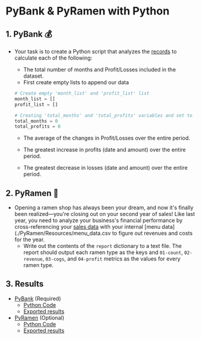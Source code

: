 # PyBank & PyRamen with Python

## 1. PyBank 💰

* Your task is to create a Python script that analyzes the [records](./PyBank/Resources/budget_data.csv) to calculate each of the following:

   * The total number of months and Profit/Losses included in the dataset. 
   * First create empty lists to append our data 
   ```python
   # Create empty 'month_list' and 'profit_list' list
   month_list = [] 
   profit_list = []
   
   # Creating 'total_months' and 'total_profits' variables and set to 0
   total_months = 0 
   total_profits = 0
   ```
   * The average of the changes in Profit/Losses over the entire period.

   * The greatest increase in profits (date and amount) over the entire period.

   * The greatest decrease in losses (date and amount) over the entire period.

## 2. PyRamen 🍜
* Opening a ramen shop has always been your dream, and now it's finally been realized––you're closing out on your second year of sales! Like last year, you need to analyze your business's financial performance by cross-referencing your [sales data](./PyRamen/Resources/sales_data.csv) with your internal [menu data](./PyRamen/Resources/menu_data.csv to figure out revenues and costs for the year.
    * Write out the contents of the `report` dictionary to a text file. The report should output each ramen type as the keys and `01-count`, `02-revenue`, `03-cogs`, and `04-profit` metrics as the values for every ramen type.


## 3. Results
* [PyBank](./PyBank/) (Required)
    * [Python Code](./PyBank/main.ipynb)
    * [Exported results](./PyBank/Output/pybank_analysis.txt) 
* [PyRamen](./PyRamen/) (Optional)
    * [Python Code](./PyRamen/main.ipynb)
    * [Exported results](./PyRamen/Output/ramen_report.txt)

